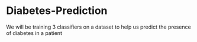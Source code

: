 # Diabetes-Prediction
We will be training 3 classifiers on a dataset to help us predict the presence of diabetes in a patient
